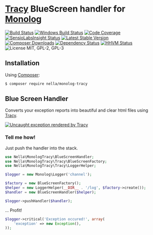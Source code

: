 # [Tracy](https://tracy.nette.org) BlueScreen handler for [Monolog](https://github.com/Seldaek/monolog)

[![Build Status](https://img.shields.io/travis/nella/monolog-tracy/master.svg?style=flat-square)](https://travis-ci.org/nella/monolog-tracy)
[![Windows Build Status](https://img.shields.io/appveyor/ci/nella/monolog-tracy/master.svg?style=flat-square)](https://ci.appveyor.com/project/Vrtak-CZ/monolog-tracy)
[![Code Coverage](https://img.shields.io/coveralls/nella/monolog-tracy.svg?style=flat-square)](https://coveralls.io/r/nella/monolog-tracy)
[![SensioLabsInsight Status](https://img.shields.io/sensiolabs/i/b54adb11-771e-46c5-ba2a-fef5bc37d3c4.svg?style=flat-square)](https://insight.sensiolabs.com/projects/b54adb11-771e-46c5-ba2a-fef5bc37d3c4)
[![Latest Stable Version](https://img.shields.io/packagist/v/nella/monolog-tracy.svg?style=flat-square)](https://packagist.org/packages/nella/monolog-tracy)
[![Composer Downloads](https://img.shields.io/packagist/dt/nella/monolog-tracy.svg?style=flat-square)](https://packagist.org/packages/nella/monolog-tracy)
[![Dependency Status](https://img.shields.io/versioneye/d/user/projects/5688ba47eb4f470030000b3f.svg?style=flat-square)](https://www.versioneye.com/user/projects/5688ba47eb4f470030000b3f)
[![HHVM Status](https://img.shields.io/hhvm/nella/monolog-tracy.svg?style=flat-square)](http://hhvm.h4cc.de/package/nella/monolog-tracy)
![License MIT, GPL-2, GPL-3](https://img.shields.io/badge/license-MIT-blue.svg?style=flat-square)

## Installation

Using  [Composer](http://getcomposer.org/):

```sh
$ composer require nella/monolog-tracy
```

## Blue Screen Handler

Converts your exception reports into beautiful and clear html files using [Tracy](https://tracy.nette.org).

[![Uncaught exception rendered by Tracy](http://nette.github.io/tracy/images/tracy-exception.png)](http://nette.github.io/tracy/tracy-exception.html)

### Tell me how!

Just push the handler into the stack.

```php
use Nella\MonologTracy\BlueScreenHandler;
use Nella\MonologTracy\Tracy\BlueScreenFactory;
use Nella\MonologTracy\Tracy\LoggerHelper;

$logger = new Monolog\Logger('channel');

$factory = new BlueScreenFactory();
$helper = new LoggerHelper(__DIR__ . '/log', $factory->create());
$handler = new BlueScreenHandler($helper);

$logger->pushHandler($handler);
```

… Profit!

```php
$logger->critical('Exception occured!', array(
    'exception' => new Exception(),
));
```
